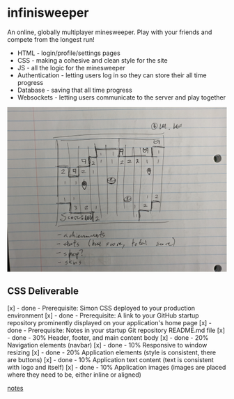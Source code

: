 # infinisweeper

An online, globally multiplayer minesweeper. Play with your friends and compete from the longest run!

- HTML - login/profile/settings pages
- CSS - making a cohesive and clean style for the site
- JS - all the logic for the minesweeper
- Authentication - letting users log in so they can store their all time progress
- Database - saving that all time progress
- Websockets - letting users communicate to the server and play together

![infinisweeper sketch](classwork/docs/concept.jpg)

## CSS Deliverable

[x] - done - Prerequisite: Simon CSS deployed to your production environment
[x] - done - Prerequisite: A link to your GitHub startup repository prominently displayed on your application's home page
[x] - done - Prerequisite: Notes in your startup Git repository README.md file
[x] - done - 30% Header, footer, and main content body
[x] - done - 20% Navigation elements (navbar)
[x] - done - 10% Responsive to window resizing
[x] - done - 20% Application elements (style is consistent, there are buttons)
[x] - done - 10% Application text content (text is consistent with logo and itself)
[x] - done - 10% Application images (images are placed where they need to be, either inline or aligned)

[notes](classwork/notes.md)
